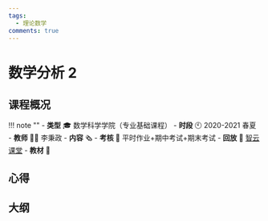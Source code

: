 ```yaml
---
tags:
  - 理论数学
comments: true
---
```


# 数学分析 2

## 课程概况
!!! note ""
    - **类型** 🎓 数学科学学院（专业基础课程）
    - **时段** 🕙 2020-2021 春夏
    - **教师** 🧑‍🏫 李秉政
    - **内容** 🗞️ 
    - **考核** 📝 平时作业+期中考试+期末考试
    - **回放** 🔗 [智云课堂]()
    - **教材** 📙 

## 心得

## 大纲